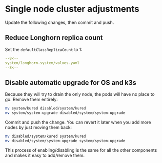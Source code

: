 # Single node cluster adjustments

Update the following changes, then commit and push.

## Reduce Longhorn replica count

Set the `defaultClassReplicaCount` to 1:

```yaml title="system/longhorn-system/values.yaml" hl_lines="6"
--8<--
system/longhorn-system/values.yaml
--8<--
```

## Disable automatic upgrade for OS and k3s

Because they will try to drain the only node, the pods will have no place to go.
Remove them entirely:

```sh
mv system/kured disabled/system/kured
mv system/system-upgrade disabled/system/system-upgrade
```

Commit and push the change.
You can revert it later when you add more nodes by just moving them back:

```sh
mv disabled/system/kured system/kured
mv disabled/system/system-upgrade system/system-upgrade
```

This process of enabling/disabling is the same for all the other components and makes it easy to add/remove them.
